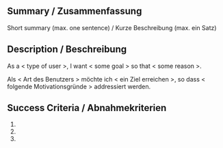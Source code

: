 ## Summary / Zusammenfassung

Short summary (max. one sentence) / Kurze Beschreibung (max. ein Satz)

## Description / Beschreibung

As a < type of user >, I want < some goal > so that < some reason >.

Als < Art des Benutzers > möchte ich < ein Ziel erreichen >, so dass < folgende Motivationsgründe > addressiert werden.

## Success Criteria / Abnahmekriterien
  1. 
  1. 
  1. 


<!-- 
Remember to / Bitte immer setzen:
 - label: user story
 - milestone: sprint-XY
-->